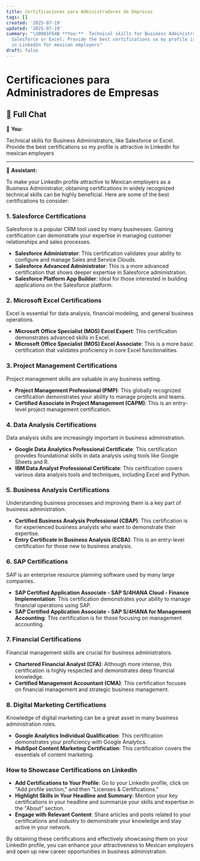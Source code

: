 ```yaml
---
title: Certificaciones para Administradores de Empresas
tags: []
created: '2025-07-19'
updated: '2025-07-19'
summary: "\U0001F64B **You:**  Technical skills for Business Administrators, like
  Salesforce or Excel. Provide the best certifications so my profile is attractive
  in LinkedIn for mexican employers"
draft: false
---
```


# Certificaciones para Administradores de Empresas

## 🧠 Full Chat

🙋 **You:**

Technical skills for Business Administrators, like Salesforce or Excel. Provide the best certifications so my profile is attractive in LinkedIn for mexican employers

---

🤖 **Assistant:**

To make your LinkedIn profile attractive to Mexican employers as a Business Administrator, obtaining certifications in widely recognized technical skills can be highly beneficial. Here are some of the best certifications to consider:

### 1. **Salesforce Certifications**
Salesforce is a popular CRM tool used by many businesses. Gaining certification can demonstrate your expertise in managing customer relationships and sales processes.

- **Salesforce Administrator**: This certification validates your ability to configure and manage Sales and Service Clouds.
- **Salesforce Advanced Administrator**: This is a more advanced certification that shows deeper expertise in Salesforce administration.
- **Salesforce Platform App Builder**: Ideal for those interested in building applications on the Salesforce platform.

### 2. **Microsoft Excel Certifications**
Excel is essential for data analysis, financial modeling, and general business operations.

- **Microsoft Office Specialist (MOS) Excel Expert**: This certification demonstrates advanced skills in Excel.
- **Microsoft Office Specialist (MOS) Excel Associate**: This is a more basic certification that validates proficiency in core Excel functionalities.

### 3. **Project Management Certifications**
Project management skills are valuable in any business setting.

- **Project Management Professional (PMP)**: This globally recognized certification demonstrates your ability to manage projects and teams.
- **Certified Associate in Project Management (CAPM)**: This is an entry-level project management certification.

### 4. **Data Analysis Certifications**
Data analysis skills are increasingly important in business administration.

- **Google Data Analytics Professional Certificate**: This certification provides foundational skills in data analysis using tools like Google Sheets and R.
- **IBM Data Analyst Professional Certificate**: This certification covers various data analysis tools and techniques, including Excel and Python.

### 5. **Business Analysis Certifications**
Understanding business processes and improving them is a key part of business administration.

- **Certified Business Analysis Professional (CBAP)**: This certification is for experienced business analysts who want to demonstrate their expertise.
- **Entry Certificate in Business Analysis (ECBA)**: This is an entry-level certification for those new to business analysis.

### 6. **SAP Certifications**
SAP is an enterprise resource planning software used by many large companies.

- **SAP Certified Application Associate - SAP S/4HANA Cloud - Finance Implementation**: This certification demonstrates your ability to manage financial operations using SAP.
- **SAP Certified Application Associate - SAP S/4HANA for Management Accounting**: This certification is for those focusing on management accounting.

### 7. **Financial Certifications**
Financial management skills are crucial for business administrators.

- **Chartered Financial Analyst (CFA)**: Although more intense, this certification is highly respected and demonstrates deep financial knowledge.
- **Certified Management Accountant (CMA)**: This certification focuses on financial management and strategic business management.

### 8. **Digital Marketing Certifications**
Knowledge of digital marketing can be a great asset in many business administration roles.

- **Google Analytics Individual Qualification**: This certification demonstrates your proficiency with Google Analytics.
- **HubSpot Content Marketing Certification**: This certification covers the essentials of content marketing.

### How to Showcase Certifications on LinkedIn
- **Add Certifications to Your Profile**: Go to your LinkedIn profile, click on "Add profile section," and then "Licenses & Certifications."
- **Highlight Skills in Your Headline and Summary**: Mention your key certifications in your headline and summarize your skills and expertise in the "About" section.
- **Engage with Relevant Content**: Share articles and posts related to your certifications and industry to demonstrate your knowledge and stay active in your network.

By obtaining these certifications and effectively showcasing them on your LinkedIn profile, you can enhance your attractiveness to Mexican employers and open up new career opportunities in business administration.